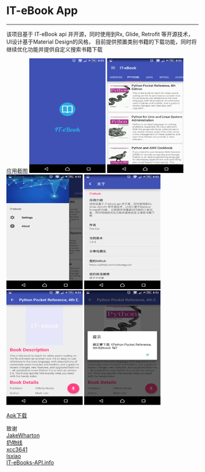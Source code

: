 # IT-eBook App

------

该项目基于 IT-eBook api 并开源，同时使用到Rx, Glide, Retrofit 等开源技术，UI设计基于Material Design的风格， 目前提供预置类别书籍的下载功能，同时将继续优化功能并提供自定义搜索书籍下载

应用截图
<img src="./images/1.png" width="200" height="300"/>
<img src="./images/2.png" width="200" height="300"/>
<img src="./images/3.png" width="200" height="300"/>
<img src="./images/4.png" width="200" height="300"/>
<img src="./images/5.png" width="200" height="300"/>
<img src="./images/6.png" width="200" height="300"/>


[Apk下载](http://fir.im/41ud)


致谢<br/>
[JakeWharton](https://github.com/JakeWharton)<br/>
[扔物线](https://github.com/rengwuxian)<br/>
[xcc3641](https://github.com/xcc3641)<br/>
[lsxiao](https://github.com/lsxiao)<br/>
[IT-eBooks-API.info](http://it-ebooks-api.info/)<br/>


